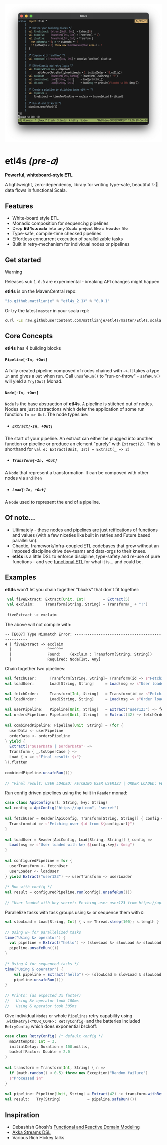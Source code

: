<p align="center">
  <img src="pix/etl4s.png" width="700">
</p>

# etl4s _(pre-𝛼)_
**Powerful, whiteboard-style ETL**

A lightweight, zero-dependency, library for writing type-safe, beautiful ✨🍰  data flows in functional Scala. 

## Features
- White-board style ETL
- Monadic composition for sequencing pipelines
- Drop **Etl4s.scala** into any Scala project like a header file
- Type-safe, compile-time checked pipelines
- Effortless concurrent execution of parallelizable tasks
- Built in retry-mechanism for individual nodes or pipelines

## Get started
> [!WARNING]  
> Releases sub `1.0.0` are experimental - breaking API changes might happen

**etl4s** is on the MavenCentral repo:
```scala
"io.github.mattlianje" % "etl4s_2.13" % "0.0.1"
```

Or try the latest `master` in your scala repl:
```bash
curl -Ls raw.githubusercontent.com/mattlianje/etl4s/master/Etl4s.scala > .Etl4s.swp.scala && scala-cli repl .Etl4s.swp.scala
```

## Core Concepts
**etl4s** has 4 building blocks

#### `Pipeline[-In, +Out]`
A fully created pipeline composed of nodes chained with `~>`. It takes a type `In` and gives a `Out` when run.
Call `unsafeRun()` to "run-or-throw" - `safeRun()` will yield a `Try[Out]` Monad.

#### `Node[-In, +Out]`
`Node` Is the base abstraction of **etl4s**. A pipeline is stitched out of nodes. Nodes are just abstractions which defer the application of some run function: `In => Out`. The node types are:

- ##### `Extract[-In, +Out]`
The start of your pipeline. An extract can either be plugged into another function or pipeline or produce an element "purely" with `Extract(2)`. This is shorthand for `val e: Extract[Unit, Int] = Extract(_ => 2)`

- ##### `Transform[-In, +Out]`
A `Node` that represent a transformation. It can be composed with other nodes via `andThen`

- ##### `Load[-In, +Out]` 
A `Node` used to represent the end of a pipeline.

## Of note...
- Ultimately - these nodes and pipelines are just reifications of functions and values (with a few niceties like built in retries and Future based parallelism).
- Chaotic, framework/infra-coupled ETL codebases that grow without an imposed discipline drive dev-teams and data-orgs to their knees.
- **etl4s** is a little DSL to enforce discipline, type-safety and re-use of pure functions - 
and see [functional ETL](https://maximebeauchemin.medium.com/functional-data-engineering-a-modern-paradigm-for-batch-data-processing-2327ec32c42a) for what it is... and could be.


## Examples
**etl4s** won't let you chain together "blocks" that don't fit together:
```scala
 val fiveExtract: Extract[Unit, Int]        = Extract(5)
 val exclaim:     Transform[String, String] = Transform(_ + "!")

 fiveExtract ~> exclaim
```
The above will not compile with:
```shell
-- [E007] Type Mismatch Error: -------------------------------------------------
4 | fiveExtract ~> exclaim
  |                ^^^^^^^
  |                Found:    (exclaim : Transform[String, String])
  |                Required: Node[Int, Any]
```

Chain together two pipelines:
```scala
val fetchUser:      Transform[String, String]= Transform(id => s"Fetching user $id")
val loadUser:       Load[String, String]     = Load(msg => s"User loaded: $msg")

val fetchOrder:     Transform[Int, String]   = Transform(id => s"Fetching order $id")
val loadOrder:      Load[String, String]     = Load(msg => s"Order loaded: $msg")

val userPipeline:   Pipeline[Unit, String]   = Extract("user123") ~> fetchUser ~> loadUser
val ordersPipeline: Pipeline[Unit, String]   = Extract(42) ~> fetchOrder ~> loadOrder

val combinedPipeline: Pipeline[Unit, String] = (for {
  userData <- userPipeline
  orderData <- ordersPipeline
} yield {
  Extract(s"$userData | $orderData") ~>
  Transform { _.toUpperCase } ~>
  Load { x => s"Final result: $x"}
}).flatten

combinedPipeline.unsafeRun(())

// "Final result: USER LOADED: FETCHING USER USER123 | ORDER LOADED: FETCHING ORDER 42"
```

Run config driven pipelines using the built in `Reader` monad:
```scala
case class ApiConfig(url: String, key: String)
val config = ApiConfig("https://api.com", "secret")

val fetchUser = Reader[ApiConfig, Transform[String, String]] { config =>
  Transform(id => s"Fetching user $id from ${config.url}")
}

val loadUser = Reader[ApiConfig, Load[String, String]] { config =>
  Load(msg => s"User loaded with key ${config.key}: $msg")
}

val configuredPipeline = for {
  userTransform <- fetchUser
  userLoader <- loadUser
} yield Extract("user123") ~> userTransform ~> userLoader

/* Run with config */
val result = configuredPipeline.run(config).unsafeRun(())

// "User loaded with key secret: Fetching user user123 from https://api.com"
```

Parallelize tasks with task groups using `&>` or sequence them with `&`:
```scala
val slowLoad = Load[String, Int] { s => Thread.sleep(100); s.length }

// Using &> for parallelized tasks
time("Using &> operator") {
  val pipeline = Extract("hello") ~> (slowLoad &> slowLoad &> slowLoad)
  pipeline.unsafeRun(())
}

/* Using & for sequenced tasks */
time("Using & operator") {
    val pipeline = Extract("hello") ~> (slowLoad & slowLoad & slowLoad)
    pipeline.unsafeRun(())
}

// Prints: (as expected 3x faster)
//   Using &> operator took 100ms
//   Using & operator took 305ms
```

Give individual `Nodes` or whole `Pipelines` retry capability using `.withRetry(<YOUR_CONF>: RetryConfig)` 
and the batteries included `RetryConfig` which does exponential backoff:
```scala
case class RetryConfig( /* default config */
  maxAttempts: Int = 3,
  initialDelay: Duration = 100.millis,
  backoffFactor: Double = 2.0
)

val transform = Transform[Int, String] { n => 
  if (math.random() < 0.5) throw new Exception("Random failure")
  s"Processed $n"
}

val pipeline: Pipeline[Unit, String] = Extract(42) ~> transform.withRetry(RetryConfig())
val result:   Try[String]            = pipeline.safeRun(())
``` 

## Inspiration
- Debashish Ghosh's [Functional and Reactive Domain Modeling](https://www.manning.com/books/functional-and-reactive-domain-modeling)
- [Akka Streams DSL](https://doc.akka.io/libraries/akka-core/current/stream/stream-graphs.html#constructing-graphs)
- Various Rich Hickey talks


